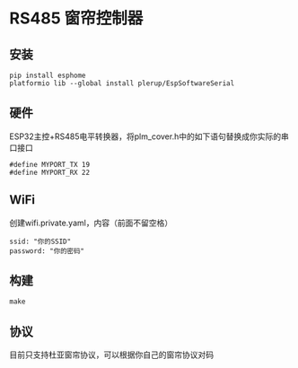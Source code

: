 RS485 窗帘控制器
===============

安装
----

    pip install esphome
    platformio lib --global install plerup/EspSoftwareSerial


硬件
----

ESP32主控+RS485电平转换器，将plm_cover.h中的如下语句替换成你实际的串口接口

    #define MYPORT_TX 19
    #define MYPORT_RX 22

WiFi
----

创建wifi.private.yaml，内容（前面不留空格）

    ssid: "你的SSID"
    password: "你的密码"


构建
----

    make


协议
----

目前只支持杜亚窗帘协议，可以根据你自己的窗帘协议对码